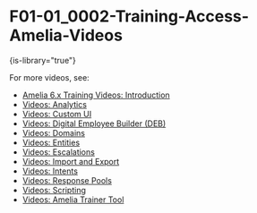 # F01-01_0002-Training-Access-Amelia-Videos

{is-library="true"}

<snippet id="F01-01_0002-Training-Access-Amelia-Videos_snippet">

For more videos, see:

* [Amelia 6.x Training Videos: Introduction](Amelia-Training-Videos.md)
* [Videos: Analytics](Amelia-Training-Videos-Analytics.md)
* [Videos: Custom UI](Amelia-Training-Videos-CustomUI.md)
* [Videos: Digital Employee Builder (DEB)](Amelia-Training-Videos-DEB.md)
* [Videos: Domains](Amelia-Training-Videos-Domains.md)
* [Videos: Entities](Amelia-Training-Videos-Entities.md)
* [Videos: Escalations](Amelia-Training-Videos-Escalations.md)
* [Videos: Import and Export](Amelia-Training-Videos-Import-Export.md)
* [Videos: Intents](Amelia-Training-Videos-Intents.md)
* [Videos: Response Pools](Amelia-Training-Videos-Response-Pools.md)
* [Videos: Scripting](Amelia-Training-Videos-Scripting.md)
* [Videos: Amelia Trainer Tool](Amelia-Training-Videos-Trainer.md)


</snippet>